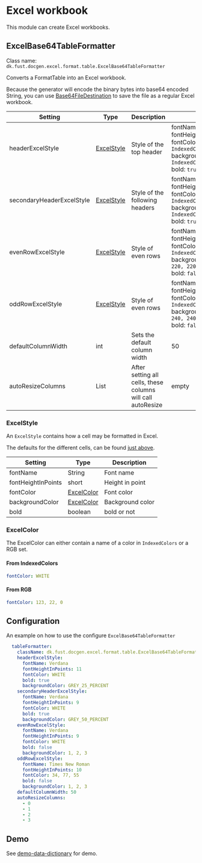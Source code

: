 # Excel workbook

This module can create Excel workbooks.

## ExcelBase64TableFormatter

Class name: `dk.fust.docgen.excel.format.table.ExcelBase64TableFormatter`

Converts a FormatTable into an Excel workbook.

Because the generator will encode the binary bytes into base64 encoded String, you can use
[Base64FileDestination](../../README.md#base64filedestination) to save the file as a regular Excel workbook.

| Setting                   | Type                      | Description                                                 | Default                                                                                                                                               |
|---------------------------|---------------------------|-------------------------------------------------------------|-------------------------------------------------------------------------------------------------------------------------------------------------------|
| headerExcelStyle          | [ExcelStyle](#excelstyle) | Style of the top header                                     | fontName: `Verdana` <br/>fontHeightInPoints `11`<br/>fontColor: `IndexedColors.WHITE`<br/>backgroundColor: `IndexedColors.DARK_BLUE`<br/>bold: `true` |
| secondaryHeaderExcelStyle | [ExcelStyle](#excelstyle) | Style of the following headers                              | fontName: `Verdana` <br/>fontHeightInPoints `9`<br/>fontColor: `IndexedColors.WHITE`<br/>backgroundColor: `IndexedColors.LIGHT_BLUE`<br/>bold: `true` |
| evenRowExcelStyle         | [ExcelStyle](#excelstyle) | Style of even rows                                          | fontName: `Verdana` <br/>fontHeightInPoints `9`<br/>fontColor: `IndexedColors.BLACK`<br/>backgroundColor: `220, 220, 220`<br/>bold: `false`           |
| oddRowExcelStyle          | [ExcelStyle](#excelstyle) | Style of even rows                                          | fontName: `Verdana` <br/>fontHeightInPoints `9`<br/>fontColor: `IndexedColors.BLACK`<br/>backgroundColor: `240, 240, 240`<br/>bold: `false`           |
| defaultColumnWidth        | int                       | Sets the default column width                               | 50                                                                                                                                                    |
| autoResizeColumns         | List<Integer>             | After setting all cells, these columns will call autoResize | empty                                                                                                                                                 |


### ExcelStyle

An `ExcelStyle` contains how a cell may be formatted in Excel.

The defaults for the different cells, can be found [just above](#excelbase64tableformatter).

| Setting            | Type                      | Description      | 
|--------------------|---------------------------|------------------|
| fontName           | String                    | Font name        |
| fontHeightInPoints | short                     | Height in point  |
| fontColor          | [ExcelColor](#excelcolor) | Font color       |
| backgroundColor    | [ExcelColor](#excelcolor) | Background color |
| bold               | boolean                   | bold or not      | 

### ExcelColor

The ExcelColor can either contain a name of a color in `IndexedColors` or a RGB set.

#### From IndexedColors
```yaml
fontColor: WHITE
```

#### From RGB
```yaml
fontColor: 123, 22, 0
```

## Configuration

An example on how to use the configure `ExcelBase64TableFormatter`

```yaml
  tableFormatter:
    className: dk.fust.docgen.excel.format.table.ExcelBase64TableFormatter
    headerExcelStyle:
      fontName: Verdana
      fontHeightInPoints: 11
      fontColor: WHITE
      bold: true
      backgroundColor: GREY_25_PERCENT
    secondaryHeaderExcelStyle:
      fontName: Verdana
      fontHeightInPoints: 9
      fontColor: WHITE
      bold: true
      backgroundColor: GREY_50_PERCENT
    evenRowExcelStyle:
      fontName: Verdana
      fontHeightInPoints: 9
      fontColor: WHITE
      bold: false
      backgroundColor: 1, 2, 3
    oddRowExcelStyle:
      fontName: Times New Roman
      fontHeightInPoints: 10
      fontColor: 34, 77, 55
      bold: false
      backgroundColor: 1, 2, 3
    defaultColumnWidth: 50
    autoResizeColumns:
      - 0
      - 1
      - 2
      - 3
```

## Demo

See [demo-data-dictionary](../../demos/demo-data-dictionary) for demo.
